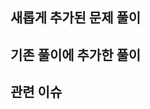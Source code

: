 ## 새롭게 추가된 문제 풀이

<!-- 레벨 / 문제이름 commit 태그-->
<!-- 예시 -  2 / 하노이 탑 b8d055f1ce1361a588882f20f1d59e3eb4dfa318 -->

## 기존 풀이에 추가한 풀이

## 관련 이슈
